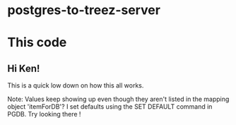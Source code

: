 # postgres-to-treez-server

<h1> This code 
<h2> Hi Ken! </h2>

This is a quick low down on how this all works.


Note: Values keep showing up even though they aren't listed in the mapping object 'itemForDB'? I set defaults using the SET DEFAULT command in PGDB. Try looking there !